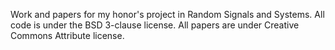 Work and papers for my honor's project in Random Signals and Systems. All
code is under the BSD 3-clause license. All papers are under Creative
Commons Attribute license.
